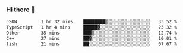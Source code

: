 ### Hi there 👋

<!--
**WShiBin/WShiBin** is a ✨ _special_ ✨ repository because its `README.md` (this file) appears on your GitHub profile.

Here are some ideas to get you started:

- 🔭 I’m currently working on ...
- 🌱 I’m currently learning ...
- 👯 I’m looking to collaborate on ...
- 🤔 I’m looking for help with ...
- 💬 Ask me about ...
- 📫 How to reach me: ...
- 😄 Pronouns: ...
- ⚡ Fun fact: ...
-->

<!--START_SECTION:waka-->

```txt
JSON         1 hr 32 mins    ████████▒░░░░░░░░░░░░░░░░   33.52 %
TypeScript   1 hr 4 mins     █████▓░░░░░░░░░░░░░░░░░░░   23.32 %
Other        35 mins         ███▒░░░░░░░░░░░░░░░░░░░░░   12.74 %
C++          27 mins         ██▓░░░░░░░░░░░░░░░░░░░░░░   10.01 %
fish         21 mins         ██░░░░░░░░░░░░░░░░░░░░░░░   07.67 %
```

<!--END_SECTION:waka-->
